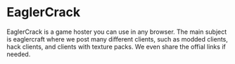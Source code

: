 # EaglerCrack
EaglerCrack is a game hoster you can use in any browser. The main subject is eaglercraft where we post many different clients, such as modded clients, hack clients, and clients with texture packs. We even share the offial links if needed.
